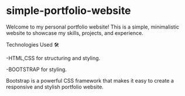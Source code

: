 # simple-portfolio-website

Welcome to my personal portfolio website! This is a simple, minimalistic website to showcase my skills, projects, and experience.

Technologies Used 🛠

-HTML,CSS for structuring and styling.

-BOOTSTRAP for styling.

Bootstrap is a powerful CSS framework that makes it easy to create a responsive and stylish portfolio website.
